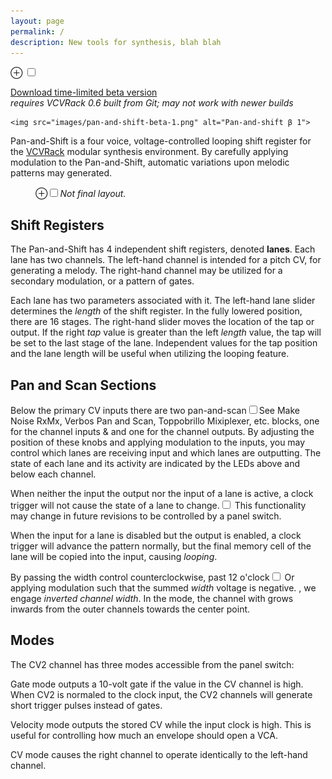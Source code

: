 ```yaml
---
layout: page
permalink: /
description: New tools for synthesis, blah blah
---
```

<p>
<label for="mn-stats" class="margin-toggle">⊕</label>
<input type="checkbox" id="mn-stats" class="margin-toggle">
<span class="marginnote">

<a href="https://github.com/bongozone/bongozone.github.io/releases">Download time-limited beta version</a><br>
<em class="danger">requires VCVRack 0.6 built from Git; may not work with newer builds</em>

    <img src="images/pan-and-shift-beta-1.png" alt="Pan-and-shift β 1">
</span>
<span class="newthought">Pan-and-Shift</span> is a four voice, voltage-controlled
looping shift register for the <a href="http://www.vcvrack.com/">VCVRack</a> modular synthesis environment.
By carefully applying modulation to the Pan-and-Shift, automatic variations upon
melodic patterns may generated.
  <figure>
    <label for="mn-exports-imports" class="margin-toggle">⊕</label><input type="checkbox" id="mn-exports-imports" class="margin-toggle"><span class="marginnote"><em class="">Not final layout.</em></span>
  </figure>
</p>

## Shift Registers

The Pan-and-Shift has 4 independent shift registers, denoted <strong>lanes</strong>. Each lane
has two channels. The left-hand channel is intended for a pitch CV, for generating a melody.
The right-hand channel may be utilized for a secondary modulation, or a pattern of gates.

Each lane has two parameters associated with it. The left-hand lane slider determines
the <em>length</em> of the shift register. In the fully lowered position, there are 16
stages. The right-hand slider moves the location of the tap or output. If the right <em>tap</em>
value is greater than the left <em>length</em> value, the tap will be set to the last stage
of the lane. Independent values for the tap position and the lane length will be
useful when utilizing the looping feature.

## Pan and Scan Sections

Below the primary CV inputs there are two pan-and-scan<label for="sn-ps" class="margin-toggle sidenote-number"></label><input type="checkbox" id="sn-ps" class="margin-toggle"><span class="sidenote">See Make Noise RxMx, Verbos Pan and Scan, Toppobrillo Mixiplexer, etc.</span>
blocks, one for the channel inputs &amp; and one for the channel outputs. By adjusting the position of these knobs and applying
modulation to the inputs, you may control which lanes are receiving input
and which lanes are outputting. The state of each lane and its activity are
indicated by the LEDs above and below each channel.

When neither the input the output nor the input of a lane is active, a clock trigger
will not cause the state of a lane to change.<label for="sn-muted" class="margin-toggle sidenote-number"></label><input type="checkbox" id="sn-muted" class="margin-toggle"><span class="sidenote">
  This functionality may change in future revisions to be controlled by a panel switch.
</span>

When the input for a lane is disabled but the output is enabled, a clock trigger
will advance the pattern normally, but the final memory cell of the lane will be
copied into the input, causing <em>looping</em>.

By passing the width control counterclockwise, past 12 o'clock<label for="sn-neg" class="margin-toggle sidenote-number"></label><input type="checkbox" id="sn-neg" class="margin-toggle"><span class="sidenote">
  Or applying modulation such that the summed <em>width</em> voltage is negative.
</span>,
we engage <em>inverted channel width</em>. In the mode, the channel with grows inwards from
the outer channels towards the center point.

## Modes

The CV2 channel has three modes accessible from the panel switch:

<span class="newthought">Gate</span> mode outputs a 10-volt gate if the value
in the CV channel is high. When CV2 is normaled to the clock input, the CV2 channels
will generate short trigger pulses instead of gates.

<span class="newthought">Velocity</span> mode outputs the stored CV while the
input clock is high. This is useful for controlling how much an envelope should open a VCA.

<span class="newthought">CV</span> mode causes the right channel to operate identically
to the left-hand channel.

<!--
<ul>
  {% for post in site.posts %}
    <li>
      <a href="{{ post.url }}">{{ post.title }}</a>
      <span class="date">({{ post.date | date_to_string }})</span>
      {{ post.content}}
    </li>
  {% endfor %}
</ul>
-->
